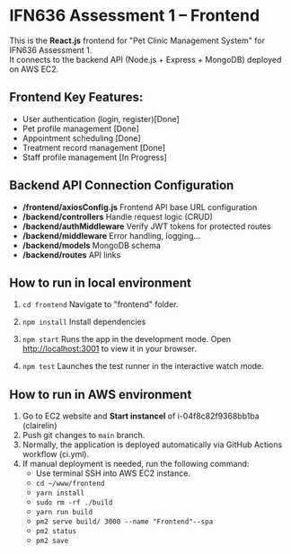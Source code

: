 # IFN636 Assessment 1 – Frontend

This is the **React.js** frontend for "Pet Clinic Management System" for IFN636 Assessment 1.  
It connects to the backend API (Node.js + Express + MongoDB) deployed on AWS EC2.

## Frontend Key Features:

- User authentication (login, register)[Done]
- Pet profile management [Done]
- Appointment scheduling [Done]
- Treatment record management [Done]
- Staff profile management [In Progress]

## Backend API Connection Configuration

- **/frontend/axiosConfig.js** Frontend API base URL configuration
- **/backend/controllers** Handle request logic (CRUD)
- **/backend/authMiddleware** Verify JWT tokens for protected routes
- **/backend/middleware** Error handling, logging...
- **/backend/models** MongoDB schema
- **/backend/routes** API links

## How to run in local environment

1. `cd frontend` Navigate to "frontend" folder.
2. `npm install` Install dependencies
3. `npm start` Runs the app in the development mode.
   Open [http://localhost:3001](http://localhost:3001) to view it in your browser.

4. `npm test` Launches the test runner in the interactive watch mode.

## How to run in AWS environment

1. Go to EC2 website and **Start instancel** of i-04f8c82f9368bb1ba (clairelin)
2. Push git changes to `main` branch.
3. Normally, the application is deployed automatically via GitHub Actions workflow (ci.yml).
4. If manual deployment is needed, run the following command:
   - Use terminal SSH into AWS EC2 instance.
   - `cd ~/www/frontend`
   - `yarn install`
   - `sudo rm -rf ./build`
   - `yarn run build`
   - `pm2 serve build/ 3000 --name "Frontend"--spa`
   - `pm2 status`
   - `pm2 save`
